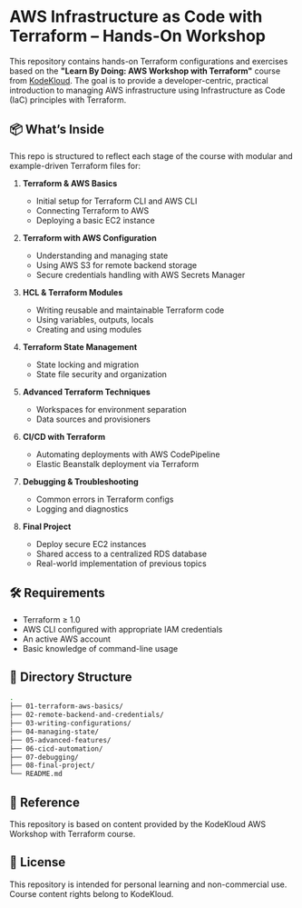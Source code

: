 # AWS Infrastructure as Code with Terraform – Hands-On Workshop

This repository contains hands-on Terraform configurations and exercises based on the **"Learn By Doing: AWS Workshop with Terraform"** course from [KodeKloud](https://kodekloud.com). The goal is to provide a developer-centric, practical introduction to managing AWS infrastructure using Infrastructure as Code (IaC) principles with Terraform.

## 📦 What’s Inside

This repo is structured to reflect each stage of the course with modular and example-driven Terraform files for:

1. **Terraform & AWS Basics**
   - Initial setup for Terraform CLI and AWS CLI
   - Connecting Terraform to AWS
   - Deploying a basic EC2 instance

2. **Terraform with AWS Configuration**
   - Understanding and managing state
   - Using AWS S3 for remote backend storage
   - Secure credentials handling with AWS Secrets Manager

3. **HCL & Terraform Modules**
   - Writing reusable and maintainable Terraform code
   - Using variables, outputs, locals
   - Creating and using modules

4. **Terraform State Management**
   - State locking and migration
   - State file security and organization

5. **Advanced Terraform Techniques**
   - Workspaces for environment separation
   - Data sources and provisioners

6. **CI/CD with Terraform**
   - Automating deployments with AWS CodePipeline
   - Elastic Beanstalk deployment via Terraform

7. **Debugging & Troubleshooting**
   - Common errors in Terraform configs
   - Logging and diagnostics

8. **Final Project**
   - Deploy secure EC2 instances
   - Shared access to a centralized RDS database
   - Real-world implementation of previous topics

## 🛠 Requirements

- Terraform ≥ 1.0  
- AWS CLI configured with appropriate IAM credentials  
- An active AWS account  
- Basic knowledge of command-line usage

## 📂 Directory Structure

```bash
.
├── 01-terraform-aws-basics/
├── 02-remote-backend-and-credentials/
├── 03-writing-configurations/
├── 04-managing-state/
├── 05-advanced-features/
├── 06-cicd-automation/
├── 07-debugging/
├── 08-final-project/
└── README.md
```

## 📖 Reference
This repository is based on content provided by the KodeKloud AWS Workshop with Terraform course.


## 🧾 License
This repository is intended for personal learning and non-commercial use. Course content rights belong to KodeKloud.
